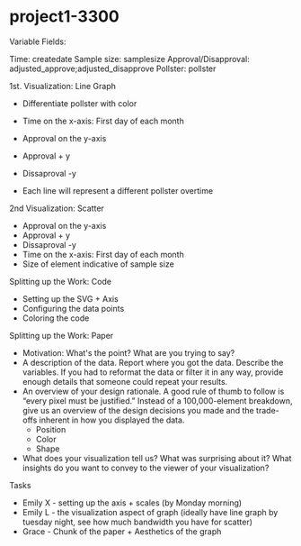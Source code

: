 # project1-3300


Variable Fields: 

Time: createdate
Sample size: samplesize
Approval/Disapproval: adjusted_approve;adjusted_disapprove
Pollster: pollster 


1st. Visualization: Line Graph

- Differentiate pollster with color

- Time on the x-axis: First day of each month
- Approval on the y-axis
 - Approval + y 
 - Dissaproval -y 

- Each line will represent a different pollster overtime 


2nd Visualization: Scatter 

- Approval on the y-axis
 - Approval + y 
 - Dissaproval -y 
- Time on the x-axis: First day of each month
- Size of element indicative of sample size


Splitting up the Work: Code 

- Setting up the SVG + Axis 
- Configuring the data points 
- Coloring the code 

Splitting up the Work: Paper 
- Motivation: What's the point? What are you trying to say? 
- A description of the data. Report where you got the data. Describe the variables. If you had to reformat the data or filter it in any way, provide enough details that someone could repeat your results. 
- An overview of your design rationale. A good rule of thumb to follow is “every pixel must be justified.” Instead of a 100,000-element breakdown, give us an overview of the design decisions you made and the trade-offs inherent in how you displayed the data. 
    - Position
    - Color
    - Shape 
- What does your visualization tell us? What was surprising about it? What insights do you want to convey to the viewer of your visualization?


Tasks
- Emily X - setting up the axis + scales (by Monday morning)
- Emily L - the visualization aspect of graph (ideally have line graph by tuesday night, see how much bandwidth you have for scatter)
- Grace - Chunk of the paper + Aesthetics of the graph